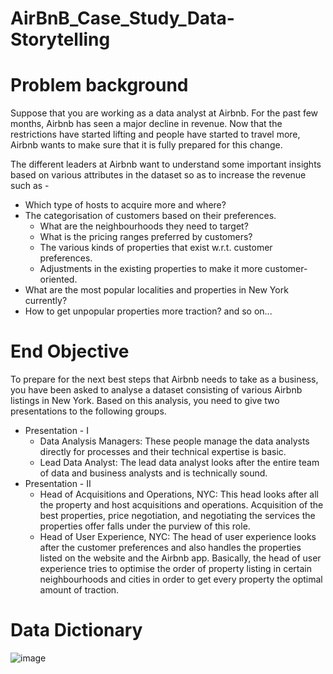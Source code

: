 # AirBnB_Case_Study_Data-Storytelling

# Problem background
Suppose that you are working as a data analyst at Airbnb. For the past few months, Airbnb has seen a major decline in revenue. Now that the restrictions have started lifting and people have started to travel more, Airbnb wants to make sure that it is fully prepared for this change.

The different leaders at Airbnb want to understand some important insights based on various attributes in the dataset so as to increase the revenue such as -

- Which type of hosts to acquire more and where?
- The categorisation of customers based on their preferences.
    - What are the neighbourhoods they need to target?
    - What is the pricing ranges preferred by customers?
    - The various kinds of properties that exist w.r.t. customer preferences.
    - Adjustments in the existing properties to make it more customer-oriented.
- What are the most popular localities and properties in New York currently?
- How to get unpopular properties more traction? and so on...

# End Objective
To prepare for the next best steps that Airbnb needs to take as a business, you have been asked to analyse a dataset consisting of various Airbnb listings in New York. Based on this analysis, you need to give two presentations to the following groups.

- Presentation - I
    - Data Analysis Managers: These people manage the data analysts directly for processes and their technical expertise is basic.
    - Lead Data Analyst: The lead data analyst looks after the entire team of data and business analysts and is technically sound.
- Presentation - II
    - Head of Acquisitions and Operations, NYC: This head looks after all the property and host acquisitions and operations. Acquisition of the best properties, price negotiation, and negotiating the services the properties offer falls under the purview of this role.
    - Head of User Experience, NYC: The head of user experience looks after the customer preferences and also handles the properties listed on the website and the Airbnb app. Basically, the head of user experience tries to optimise the order of property listing in certain neighbourhoods and cities in order to get every property the optimal amount of traction.
 
# Data Dictionary

![image](https://github.com/devendra2595/AirBnB_Case_Study_Data-Storytelling/assets/116253033/bcf06a8f-29a6-4b82-8e53-e6cfdaf5378d)
